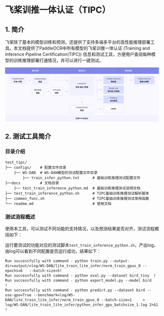 
# 飞桨训推一体认证（TIPC）

## 1. 简介

飞桨除了基本的模型训练和预测，还提供了支持多端多平台的高性能推理部署工具。本文档提供了PaddleOCR中所有模型的飞桨训推一体认证 (Training and Inference Pipeline Certification(TIPC)) 信息和测试工具，方便用户查阅每种模型的训练推理部署打通情况，并可以进行一键测试。

<div align="center">
    <img src="docs/guide.png" width="1000">
</div>

## 2. 测试工具简介
### 目录介绍

```shell
test_tipc/
├── configs/    # 配置文件目录
    ├── WS-DAN  # WS-DAN模型的测试配置文件目录 
        ├── train_infer_python.txt      # 基础训练推理测试配置文件
├──docs         # 文档目录
    ├── test_train_inference_python.md  # 基础训练推理测试说明文档
├── test_train_inference_python.sh      # TIPC基础训练推理测试解析脚本
├── common_func.sh                      # TIPC基础训练推理测试常用函数
└── readme.md                           # 使用文档
```

### 测试流程概述

使用本工具，可以测试不同功能的支持情况，以及预测结果是否对齐，测试流程概括如下：

运行要测试的功能对应的测试脚本`test_train_inference_python.sh`，产出log，由log可以看到不同配置是否运行成功，结果如下：

```shell
Run successfully with command - python train.py --output-dir=output/=log/WS-DAN/lite_train_lite_infer/norm_train_gpus_0 --epochs=6   --batch-size=5!  
Run successfully with command - python eval.py --dataset bird_tiny  !  
Run successfully with command - python export_model.py --model bird    !  
Run successfully with command - python predict.py --dataset bird --use-gpu=True --benchmark=log/WS-DAN/lite_train_lite_infer/norm_train_gpus_0 --batch-size=1     > log/WS-DAN/lite_train_lite_infer/python_infer_gpu_batchsize_1.log 2>&1 !
```
